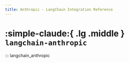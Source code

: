 ```yaml
---
title: Anthropic - LangChain Integration Reference
---
```


# :simple-claude:{ .lg .middle } `langchain-anthropic`

::: langchain_anthropic

